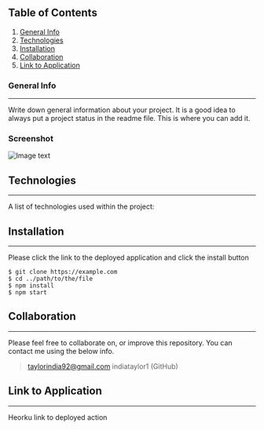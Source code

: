 ## Table of Contents

1. [General Info](#general-info)
2. [Technologies](#technologies)
3. [Installation](#installation)
4. [Collaboration](#collaboration)
5. [Link to Application](#link-to-application)

### General Info

---

Write down general information about your project. It is a good idea to always put a project status in the readme file. This is where you can add it.

### Screenshot

![Image text](https://www.united-internet.de/fileadmin/user_upload/Brands/Downloads/Logo_IONOS_by.jpg)

## Technologies

---

A list of technologies used within the project:

## Installation

---

Please click the link to the deployed application and click the install button

```
$ git clone https://example.com
$ cd ../path/to/the/file
$ npm install
$ npm start
```

## Collaboration

---

Please feel free to collaborate on, or improve this repository. You can contact me using the below info.

> taylorindia92@gmail.com
> indiataylor1 (GitHub)

## Link to Application

---

Heorku link to deployed action
